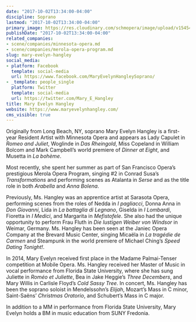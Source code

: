 ```yaml
---
date: "2017-10-02T13:34:00-04:00"
discipline: Soprano
lastmod: "2017-10-02T13:34:00-04:00"
primary_image: https://res.cloudinary.com/schmopera/image/upload/v1545409169/media/webhook-uploads/1506965497634/ntNN1HXT.jpg.jpg
publishDate: "2017-10-02T13:34:00-04:00"
related_companies:
- scene/companies/minnesota-opera.md
- scene/companies/merola-opera-program.md
slug: mary-evelyn-hangley
social_media:
- platform: Facebook
  template: social-media
  url: https://www.facebook.com/MaryEvelynHangleySoprano/
- _template: people_single
  platform: Twitter
  template: social-media
  url: https://twitter.com/Mary_E_Hangley
title: Mary Evelyn Hangley
website: https://www.maryevelynhangley.com/
cms_visible: true
---
```


Originally from Long Beach, NY,  soprano Mary Evelyn Hangley is a first-year Resident Artist with Minnesota Opera and appears as Lady Capulet in *Romeo and Juliet*, Woglinde in *Das Rheingold*, Miss Copeland in William Bolcom and Mark Campbell’s world premiere of *Dinner at Eight*, and Musetta in *La bohème*.
 
Most recently, she spent her summer as part of San Francisco Opera’s prestigious Merola Opera Program, singing #2 in Conrad Susa’s *Transformations* and performing scenes as Atalanta in *Serse* and as the title role in both *Arabella* and *Anna Bolena*.

Previously, Ms. Hangley was an apprentice artist at Sarasota Opera, performing scenes from the roles of Nedda in *I pagliacci*, Donna Anna in *Don Giovanni*, Lida in *La battaglia di Legnano*, Giselda in *I Lombardi*, Fioretta in *I Medici*, and Margarita in *Mefistofele*. She also had the unique opportunity to perform Frau Fluth in *Die lustigen Weiber von Windsor* in Weimar, Germany. Ms. Hangley has been seen at the Janiec Opera Company at the Brevard Music Center, singing Micaëla in *La tragédie de Carmen* and Steampunk in the world premiere of Michael Ching’s *Speed Dating Tonight!*.

In 2014, Mary Evelyn received first place in the Madame Palmai-Tenser competition at Mobile Opera. Ms. Hangley received her Master of Music in vocal performance from Florida State University, where she has sung Juliette in *Roméo et Juliette*, Bea in Jake Heggie’s *Three Decembers*, and Mary Willis in Carlisle Floyd’s *Cold Sassy Tree*.  In concert, Ms. Hangley has been the soprano soloist in Mendelssohn’s *Elijah*, Mozart’s Mass in C minor, Saint-Saëns’ *Christmas Oratorio*, and Schubert’s Mass in C major. 

In addition to a MM in performance from Florida State University, Mary Evelyn holds a BM in music education from SUNY Fredonia.
